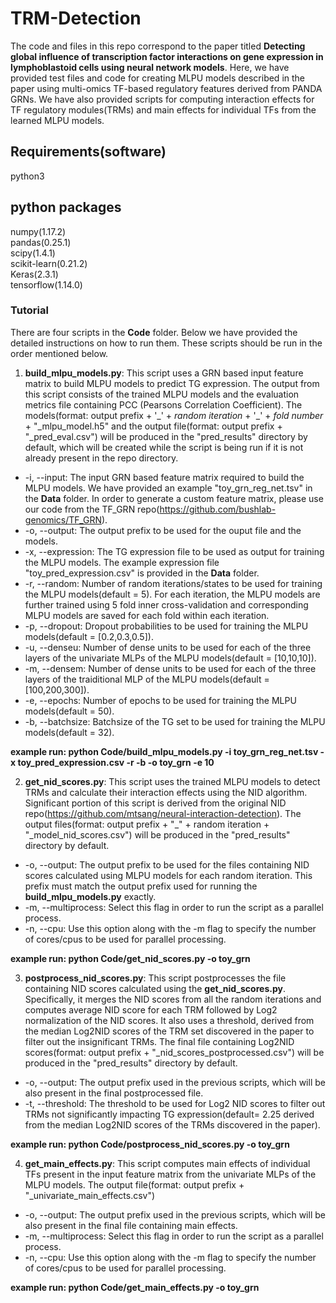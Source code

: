 # TRM-Detection
The code and files in this repo correspond to the paper titled **Detecting global influence of transcription factor interactions on gene expression in lymphoblastoid cells using neural network models**. Here, we have provided test files and code for creating MLPU models described in the paper using multi-omics TF-based regulatory features derived from PANDA GRNs. We have also provided scripts for computing interaction effects for TF regulatory modules(TRMs) and main effects for individual TFs from the learned MLPU models.

## Requirements(software)
python3

## python packages
numpy(1.17.2)\
pandas(0.25.1)\
scipy(1.4.1)\
scikit-learn(0.21.2)\
Keras(2.3.1)\
tensorflow(1.14.0)

### Tutorial
There are four scripts in the **Code** folder. Below we have provided the detailed instructions on how to run them. These scripts should be run in the order mentioned below.

1) **build_mlpu_models.py**: This script uses a GRN based input feature matrix to build MLPU models to predict TG expression. The output from this script consists of the trained MLPU models and the evaluation metrics file containing PCC (Pearsons Correlation Coefficient). The models(format: output prefix + '\_\' + *random iteration* + '\_\' + *fold number* + "_mlpu_model.h5" and the output file(format: output prefix + "_pred_eval.csv") will be produced in the "pred_results" directory by default, which will be created while the script is being run if it is not already present in the repo directory. 
* -i, --input: The input GRN based feature matrix required to build the MLPU models. We have provided an example "toy_grn_reg_net.tsv" in the **Data** folder. In order to generate a custom feature matrix, please use our code from the TF_GRN repo(https://github.com/bushlab-genomics/TF_GRN).
* -o, --output: The output prefix to be used for the ouput file and the models. 
* -x, --expression: The TG expression file to be used as output for training the MLPU models. The example expression file "toy_pred_expression.csv" is provided in the **Data** folder.
* -r, --random: Number of random iterations/states to be used for training the MLPU models(default = 5). For each iteration, the MLPU models are further trained using 5 fold inner cross-validation and corresponding MLPU models are saved for each fold within each iteration. 
* -p, --dropout: Dropout probabilities to be used for training the MLPU models(default = [0.2,0.3,0.5]).
* -u, --denseu: Number of dense units to be used for each of the three layers of the univariate MLPs of the MLPU models(default = [10,10,10]).
* -m, --densem: Number of dense units to be used for each of the three layers of the traiditional MLP of the MLPU models(default = [100,200,300]).
* -e, --epochs: Number of epochs to be used for training the MLPU models(default = 50). 
* -b, --batchsize: Batchsize of the TG set to be used for training the MLPU models(default = 32). 

**example run: python Code/build_mlpu_models.py -i toy_grn_reg_net.tsv -x toy_pred_expression.csv -r -b -o toy_grn -e 10**

2) **get_nid_scores.py**: This script uses the trained MLPU models to detect TRMs and calculate their interaction effects using the NID algorithm. Significant portion of this script is derived from the original NID repo(https://github.com/mtsang/neural-interaction-detection). The output files(format: output prefix + "_" + random iteration + "_model_nid_scores.csv") will be produced in the "pred_results" directory by default. 
* -o, --output: The output prefix to be used for the files containing NID scores calculated using MLPU models for each random iteration. This prefix must match the output prefix used for running the **build_mlpu_models.py** exactly. 
* -m, --multiprocess: Select this flag in order to run the script as a parallel process. 
* -n, --cpu: Use this option along with the -m flag to specify the number of cores/cpus to be used for parallel processing.

**example run: python Code/get_nid_scores.py -o toy_grn**

3) **postprocess_nid_scores.py**: This script postprocesses the file containing NID scores calculated using the **get_nid_scores.py**. Specifically, it merges the NID scores from all the random iterations and computes average NID score for each TRM followed by Log2 normalization of the NID scores. It also uses a threshold, derived from the median Log2NID scores of the TRM set discovered in the paper to filter out the insignificant TRMs. The final file containing Log2NID scores(format: output prefix + "_nid_scores_postprocessed.csv") will be produced in the "pred_results" directory by default. 
* -o, --output: The output prefix used in the previous scripts, which will be also present in the final postprocessed file. 
* -t, --threshold: The threshold to be used for Log2 NID scores to filter out TRMs not significantly impacting TG expression(default= 2.25 derived from the median Log2NID scores of the TRMs discovered in the paper). 

**example run: python Code/postprocess_nid_scores.py -o toy_grn**

4) **get_main_effects.py**: This script computes main effects of individual TFs present in the input feature matrix from the univariate MLPs of the MLPU models. The output file(format: output prefix + "_univariate_main_effects.csv")
* -o, --output: The output prefix used in the previous scripts, which will be also present in the final file containing main effects.
* -m, --multiprocess: Select this flag in order to run the script as a parallel process. 
* -n, --cpu: Use this option along with the -m flag to specify the number of cores/cpus to be used for parallel processing.

**example run: python Code/get_main_effects.py -o toy_grn**




